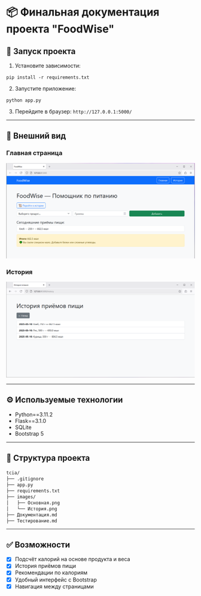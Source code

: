 # 📦 Финальная документация проекта "FoodWise"

## 🚀 Запуск проекта

1. Установите зависимости:

```
pip install -r requirements.txt
```

2. Запустите приложение:

```
python app.py
```

3. Перейдите в браузер: `http://127.0.0.1:5000/`

---

## 🧪 Внешний вид

### Главная страница

![Главная](images/Главная.png)

### История

![История](images/История.png)

---

## ⚙️ Используемые технологии

- Python==3.11.2
- Flask==3.1.0
- SQLite
- Bootstrap 5

---

## 📁 Структура проекта

```
tcia/
├── .gitignore
├── app.py
├── requirements.txt
├── images/
│   ├── Основная.png
│   └── История.png
├── Документация.md
├── Тестирование.md
```

---

## ✅ Возможности

- [x] Подсчёт калорий на основе продукта и веса
- [x] История приёмов пищи
- [x] Рекомендации по калориям
- [x] Удобный интерфейс с Bootstrap
- [x] Навигация между страницами
